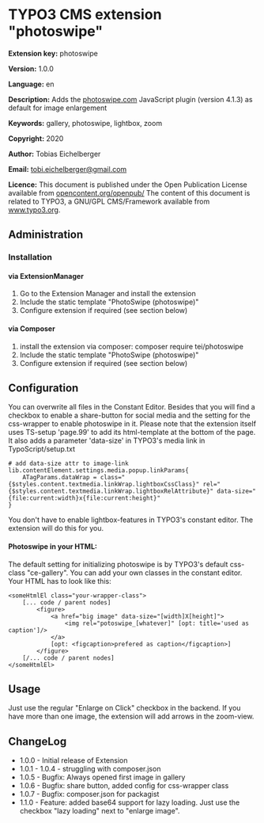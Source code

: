 # TYPO3 CMS extension "photoswipe"

**Extension key:**
photoswipe

**Version:**
1.0.0

**Language:**
en

**Description:**
Adds the [photoswipe.com](http://photoswipe.com/) JavaScript plugin (version 4.1.3) as default for image enlargement

**Keywords:**
gallery, photoswipe, lightbox, zoom

**Copyright:**
2020

**Author:**
Tobias Eichelberger

**Email:**
[tobi.eichelberger@gmail.com](tobi.eichelberger@gmail.com)

**Licence:**
This document is published under the Open Publication License available from [opencontent.org/openpub/](http://www.opencontent.org/openpub/)
The content of this document is related to TYPO3, a GNU/GPL CMS/Framework available from www.typo3.org.


## Administration

### Installation

#### via ExtensionManager
1. Go to the Extension Manager and install the extension
2. Include the static template "PhotoSwipe (photoswipe)"
3. Configure extension if required (see section below)

#### via Composer
1. install the extension via composer: composer require tei/photoswipe
2. Include the static template "PhotoSwipe (photoswipe)"
3. Configure extension if required (see section below)

## Configuration
You can overwrite all files in the Constant Editor. Besides that you will find a checkbox to
enable a share-button for social media and the setting for the css-wrapper to enable photoswipe in it.
Please note that the extension itself uses TS-setup 'page.99' to add its html-template at the bottom of the page.
It also adds a parameter 'data-size' in TYPO3's media link in TypoScript/setup.txt
```
# add data-size attr to image-link
lib.contentElement.settings.media.popup.linkParams{
    ATagParams.dataWrap = class="{$styles.content.textmedia.linkWrap.lightboxCssClass}" rel="{$styles.content.textmedia.linkWrap.lightboxRelAttribute}" data-size="{file:current:width}x{file:current:height}"
}
```
You don't have to enable lightbox-features in TYPO3's constant editor. The extension will do this for you.

#### Photoswipe in your HTML:
The default setting for initializing photoswipe is by TYPO3's default css-class "ce-gallery". You can add your own classes
in the constant editor. Your HTML has to look like this:
```
<someHtmlEl class="your-wrapper-class">
    [... code / parent nodes]
        <figure>
            <a href="big image" data-size="[width]X[height]">
                <img rel="potoswipe_[whatever]" [opt: title='used as caption']/>
            </a>
            [opt: <figcaption>prefered as caption</figcaption>]
        </figure>
    [/... code / parent nodes]
</someHtmlEl>
```

## Usage
Just use the regular "Enlarge on Click" checkbox in the backend. If you have more than one image, the extension will
add arrows in the zoom-view.


## ChangeLog

- 1.0.0 - Initial release of Extension
- 1.0.1 - 1.0.4 - struggling with composer.json
- 1.0.5 - Bugfix: Always opened first image in gallery
- 1.0.6 - Bugfix: share button, added config for css-wrapper class
- 1.0.7 - Bugfix: composer.json for packagist
- 1.1.0 - Feature: added base64 support for lazy loading. Just use the checkbox "lazy loading" next to "enlarge image".
